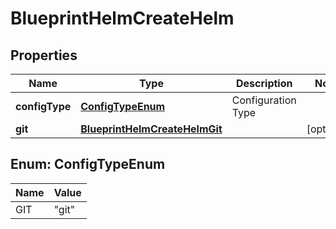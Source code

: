 

# BlueprintHelmCreateHelm

## Properties

Name | Type | Description | Notes
------------ | ------------- | ------------- | -------------
**configType** | [**ConfigTypeEnum**](#ConfigTypeEnum) | Configuration Type | 
**git** | [**BlueprintHelmCreateHelmGit**](BlueprintHelmCreateHelmGit.md) |  |  [optional]



## Enum: ConfigTypeEnum

Name | Value
---- | -----
GIT | &quot;git&quot;



